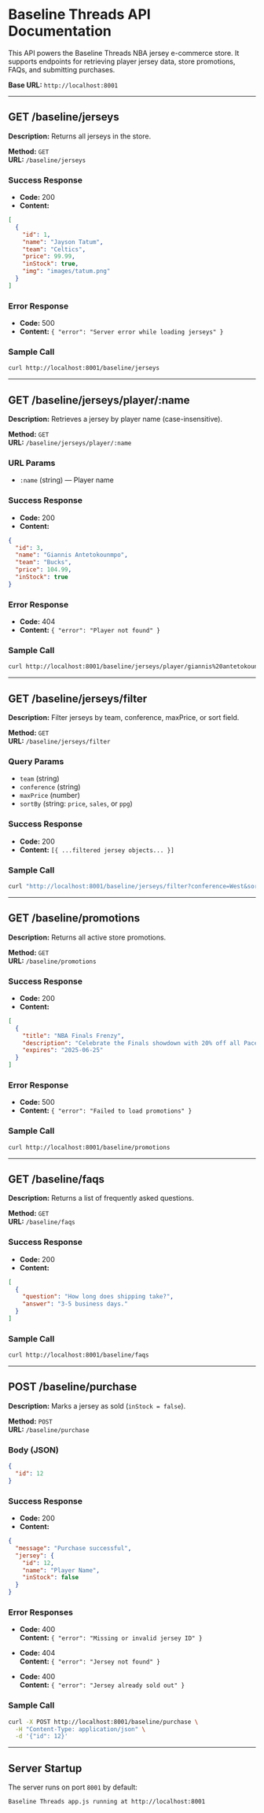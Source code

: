 # Baseline Threads API Documentation

This API powers the Baseline Threads NBA jersey e-commerce store. It supports endpoints for retrieving player jersey data, store promotions, FAQs, and submitting purchases.

**Base URL:** `http://localhost:8001`

---

## GET /baseline/jerseys

**Description:** Returns all jerseys in the store.

**Method:** `GET`  
**URL:** `/baseline/jerseys`

### Success Response
- **Code:** 200  
- **Content:**
```json
[
  {
    "id": 1,
    "name": "Jayson Tatum",
    "team": "Celtics",
    "price": 99.99,
    "inStock": true,
    "img": "images/tatum.png"
  }
]
```

### Error Response
- **Code:** 500  
- **Content:** `{ "error": "Server error while loading jerseys" }`

### Sample Call
```bash
curl http://localhost:8001/baseline/jerseys
```

---

## GET /baseline/jerseys/player/:name

**Description:** Retrieves a jersey by player name (case-insensitive).

**Method:** `GET`  
**URL:** `/baseline/jerseys/player/:name`

### URL Params
- `:name` (string) — Player name

### Success Response
- **Code:** 200  
- **Content:**
```json
{
  "id": 3,
  "name": "Giannis Antetokounmpo",
  "team": "Bucks",
  "price": 104.99,
  "inStock": true
}
```

### Error Response
- **Code:** 404  
- **Content:** `{ "error": "Player not found" }`

### Sample Call
```bash
curl http://localhost:8001/baseline/jerseys/player/giannis%20antetokounmpo
```

---

## GET /baseline/jerseys/filter

**Description:** Filter jerseys by team, conference, maxPrice, or sort field.

**Method:** `GET`  
**URL:** `/baseline/jerseys/filter`

### Query Params
- `team` (string)
- `conference` (string)
- `maxPrice` (number)
- `sortBy` (string: `price`, `sales`, or `ppg`)

### Success Response
- **Code:** 200  
- **Content:** `[{ ...filtered jersey objects... }]`

### Sample Call
```bash
curl "http://localhost:8001/baseline/jerseys/filter?conference=West&sortBy=ppg"
```

---

## GET /baseline/promotions

**Description:** Returns all active store promotions.

**Method:** `GET`  
**URL:** `/baseline/promotions`

### Success Response
- **Code:** 200  
- **Content:**
```json
[
  {
    "title": "NBA Finals Frenzy",
    "description": "Celebrate the Finals showdown with 20% off all Pacers and Thunder jerseys!",
    "expires": "2025-06-25"
  }
]
```

### Error Response
- **Code:** 500  
- **Content:** `{ "error": "Failed to load promotions" }`

### Sample Call
```bash
curl http://localhost:8001/baseline/promotions
```

---

## GET /baseline/faqs

**Description:** Returns a list of frequently asked questions.

**Method:** `GET`  
**URL:** `/baseline/faqs`

### Success Response
- **Code:** 200  
- **Content:**
```json
[
  {
    "question": "How long does shipping take?",
    "answer": "3-5 business days."
  }
]
```

### Sample Call
```bash
curl http://localhost:8001/baseline/faqs
```

---

## POST /baseline/purchase

**Description:** Marks a jersey as sold (`inStock = false`).

**Method:** `POST`  
**URL:** `/baseline/purchase`

### Body (JSON)
```json
{
  "id": 12
}
```

### Success Response
- **Code:** 200  
- **Content:**
```json
{
  "message": "Purchase successful",
  "jersey": {
    "id": 12,
    "name": "Player Name",
    "inStock": false
  }
}
```

### Error Responses
- **Code:** 400  
  **Content:** `{ "error": "Missing or invalid jersey ID" }`

- **Code:** 404  
  **Content:** `{ "error": "Jersey not found" }`

- **Code:** 400  
  **Content:** `{ "error": "Jersey already sold out" }`

### Sample Call
```bash
curl -X POST http://localhost:8001/baseline/purchase \
  -H "Content-Type: application/json" \
  -d '{"id": 12}'
```

---

## Server Startup

The server runs on port `8001` by default:
```bash
Baseline Threads app.js running at http://localhost:8001
```
